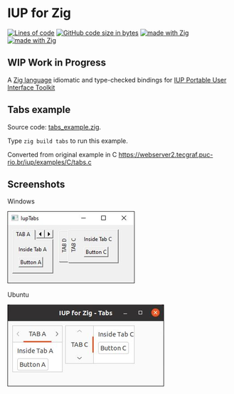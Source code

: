 # IUP for Zig
[![Lines of code](https://img.shields.io/tokei/lines/github/batiati/IUPforZig)]()
[![GitHub code size in bytes](https://img.shields.io/github/languages/code-size/batiati/IUPforZig)]()
[![made with Zig](https://img.shields.io/badge/made%20with%20%E2%9D%A4%20-Zig-orange)]()
[![made with Zig](https://img.shields.io/badge/unlicensed-public%20domain-brightgreen)]()

## WIP Work in Progress

A [Zig language](https://ziglang.org/) idiomatic and type-checked bindings for [IUP Portable User Interface Toolkit](https://webserver2.tecgraf.puc-rio.br/iup/)

## Tabs example

Source code: [tabs_example.zig](../src/tabs_example.zig).

Type `zig build tabs` to run this example.

Converted from original example in C
https://webserver2.tecgraf.puc-rio.br/iup/examples/C/tabs.c

## Screenshots

Windows

![Tabs Windows](TabsWindows.jpg)

Ubuntu

![Tabs Ubuntu](TabsUbuntu.jpg)
